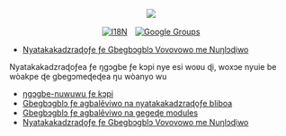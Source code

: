 <p align="center"><a href="https://wac.tax"><img src="https://cdn.jsdelivr.net/gh/wactax/img/logo.svg"/></a></p><p align="center"><a href="https://github.com/wactax/wac.tax/blob/main/doc/README.md#readme"><img alt="I18N" src="https://cdn.jsdelivr.net/gh/wactax/img/t.svg"/></a>　<a href="https://groups.google.com/u/2/g/wactax"><img alt="Google Groups" src="https://cdn.jsdelivr.net/gh/wactax/img/g-groups.svg"/></a></p>

* [Nyatakakadzraɖoƒe ƒe Gbegbɔgblɔ Vovovowo me Nuŋlɔɖiwo](https://github.com/xxai-doc)

Nyatakakadzraɖoƒea ƒe ŋgɔgbe ƒe kɔpi nye esi woʋu ɖi, woxɔe nyuie be wòakpe ɖe gbegɔmeɖeɖea ŋu wòanyo wu

* [ŋgɔgbe-nuwuwu ƒe kɔpi](https://github.com/xxai-art/web)
* [Gbegbɔgblɔ ƒe agbalẽviwo na nyatakakadzraɖoƒe bliboa](https://github.com/xxai-art/web/tree/main/i18n)
* [Gbegbɔgblɔ ƒe agbalẽviwo na gegeɖe modules](https://github.com/wacpkg/user/tree/main/ui.i18n)
* [Nyatakakadzraɖoƒe ƒe Gbegbɔgblɔ Vovovowo me Nuŋlɔɖiwo](https://github.com/xxai-doc)
